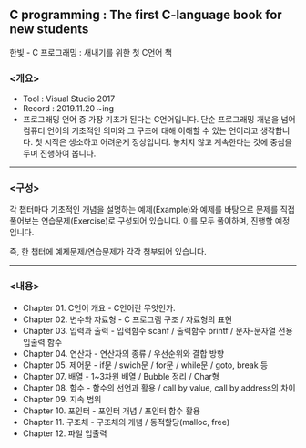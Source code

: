 ## C programming : The first C-language book for new students
한빛 - C 프로그래밍 : 새내기를 위한 첫 C언어 책


### <개요>

- Tool : Visual Studio 2017
- Record : 2019.11.20 ~ing
- 프로그래밍 언어 중 가장 기초가 된다는 C언어입니다. 단순 프로그래밍 개념을 넘어 컴퓨터 언어의 기초적인 의미와 그 구조에 대해 이해할 수 있는 언어라고 생각합니다. 첫 시작은 생소하고 어려운게 정상입니다. 놓치지 않고 계속한다는 것에 중심을 두며 진행하여 봅니다.

---

### <구성>

각 챕터마다 기초적인 개념을 설명하는 예제(Example)와 예제를 바탕으로 문제를 직접 풀어보는 연습문제(Exercise)로 구성되어 있습니다. 이를 모두 풀이하며, 진행할 예정입니다.

즉, 한 챕터에 예제문제/연습문제가 각각 첨부되어 있습니다.

---

### <내용>

- Chapter 01. C언어 개요 - C언어란 무엇인가.
- Chapter 02. 변수와 자료형 - C 프로그램 구조 / 자료형의 표현
- Chapter 03. 입력과 출력 - 입력함수 scanf / 출력함수 printf / 문자-문자열 전용 입출력 함수
- Chapter 04. 연산자 - 연산자의 종류 / 우선순위와 결합 방향
- Chapter 05. 제어문 - if문 / swich문 / for문 / while문 / goto, break 등
- Chapter 07. 배열 - 1~3차원 배열 / Bubble 정리 / Char형 
- Chapter 08. 함수 - 함수의 선언과 활용 / call by value, call by address의 차이
- Chapter 09. 지속 범위
- Chapter 10. 포인터 - 포인터 개념 / 포인터 함수 활용
- Chapter 11. 구조체 - 구조체의 개념 / 동적할당(malloc, free)
- Chapter 12. 파일 입출력
